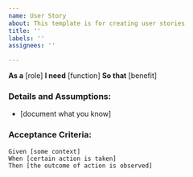 ```yaml
---
name: User Story
about: This template is for creating user stories
title: ''
labels: ''
assignees: ''

---
```


**As a** [role]
**I need** [function]
**So that** [benefit]

### Details and Assumptions:
* [document what you know]

### Acceptance Criteria:

 ```gherkin
 Given [some context]
 When [certain action is taken]
 Then [the outcome of action is observed]
 ```
